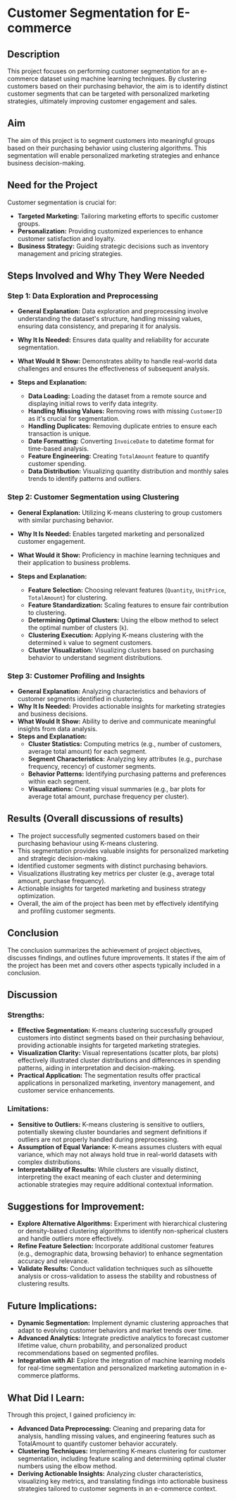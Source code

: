 # Customer Segmentation for E-commerce

## Description
This project focuses on performing customer segmentation for an e-commerce dataset using machine learning techniques. By clustering customers based on their purchasing behavior, the aim is to identify distinct customer segments that can be targeted with personalized marketing strategies, ultimately improving customer engagement and sales.

## Aim
The aim of this project is to segment customers into meaningful groups based on their purchasing behavior using clustering algorithms. This segmentation will enable personalized marketing strategies and enhance business decision-making.

## Need for the Project
Customer segmentation is crucial for:
- **Targeted Marketing:** Tailoring marketing efforts to specific customer groups.
- **Personalization:** Providing customized experiences to enhance customer satisfaction and loyalty.
- **Business Strategy:** Guiding strategic decisions such as inventory management and pricing strategies.

## Steps Involved and Why They Were Needed

### Step 1: Data Exploration and Preprocessing
- **General Explanation:** Data exploration and preprocessing involve understanding the dataset's structure, handling missing values, ensuring data consistency, and preparing it for analysis.
- **Why It Is Needed:** Ensures data quality and reliability for accurate segmentation.
- **What Would It Show:** Demonstrates ability to handle real-world data challenges and ensures the effectiveness of subsequent analysis.
  
- **Steps and Explanation:**
  - **Data Loading:** Loading the dataset from a remote source and displaying initial rows to verify data integrity.
  - **Handling Missing Values:** Removing rows with missing `CustomerID` as it's crucial for segmentation.
  - **Handling Duplicates:** Removing duplicate entries to ensure each transaction is unique.
  - **Date Formatting:** Converting `InvoiceDate` to datetime format for time-based analysis.
  - **Feature Engineering:** Creating `TotalAmount` feature to quantify customer spending.
  - **Data Distribution:** Visualizing quantity distribution and monthly sales trends to identify patterns and outliers.

### Step 2: Customer Segmentation using Clustering
- **General Explanation:** Utilizing K-means clustering to group customers with similar purchasing behavior.
- **Why It Is Needed:** Enables targeted marketing and personalized customer engagement.
- **What Would it Show:** Proficiency in machine learning techniques and their application to business problems.
  
- **Steps and Explanation:**
  - **Feature Selection:** Choosing relevant features (`Quantity`, `UnitPrice`, `TotalAmount`) for clustering.
  - **Feature Standardization:** Scaling features to ensure fair contribution to clustering.
  - **Determining Optimal Clusters:** Using the elbow method to select the optimal number of clusters (`k`).
  - **Clustering Execution:** Applying K-means clustering with the determined `k` value to segment customers.
  - **Cluster Visualization:** Visualizing clusters based on purchasing behavior to understand segment distributions.

### Step 3: Customer Profiling and Insights
- **General Explanation:** Analyzing characteristics and behaviors of customer segments identified in clustering.
- **Why It Is Needed:** Provides actionable insights for marketing strategies and business decisions.
- **What Would It Show:** Ability to derive and communicate meaningful insights from data analysis.
- **Steps and Explanation:**
  - **Cluster Statistics:** Computing metrics (e.g., number of customers, average total amount) for each segment.
  - **Segment Characteristics:** Analyzing key attributes (e.g., purchase frequency, recency) of customer segments.
  - **Behavior Patterns:** Identifying purchasing patterns and preferences within each segment.
  - **Visualizations:** Creating visual summaries (e.g., bar plots for average total amount, purchase frequency per cluster).

## Results (Overall discussions of results)
- The project successfully segmented customers based on their purchasing behaviour using K-means clustering.
- This segmentation provides valuable insights for personalized marketing and strategic decision-making.
- Identified customer segments with distinct purchasing behaviors.
- Visualizations illustrating key metrics per cluster (e.g., average total amount, purchase frequency).
- Actionable insights for targeted marketing and business strategy optimization.
- Overall, the aim of the project has been met by effectively identifying and profiling customer segments.

## Conclusion
The conclusion summarizes the achievement of project objectives, discusses findings, and outlines future improvements. It states if the aim of the project has been met and covers other aspects typically included in a conclusion.

## Discussion
### Strengths:
- **Effective Segmentation:** K-means clustering successfully grouped customers into distinct segments based on their purchasing behaviour, providing actionable insights for targeted marketing strategies.
- **Visualization Clarity:** Visual representations (scatter plots, bar plots) effectively illustrated cluster distributions and differences in spending patterns, aiding in interpretation and decision-making.
- **Practical Application:** The segmentation results offer practical applications in personalized marketing, inventory management, and customer service enhancements.

### Limitations:
- **Sensitive to Outliers:** K-means clustering is sensitive to outliers, potentially skewing cluster boundaries and segment definitions if outliers are not properly handled during preprocessing.
- **Assumption of Equal Variance:** K-means assumes clusters with equal variance, which may not always hold true in real-world datasets with complex distributions.
- **Interpretability of Results:** While clusters are visually distinct, interpreting the exact meaning of each cluster and determining actionable strategies may require additional contextual information.

## Suggestions for Improvement:
- **Explore Alternative Algorithms:** Experiment with hierarchical clustering or density-based clustering algorithms to identify non-spherical clusters and handle outliers more effectively.
- **Refine Feature Selection:** Incorporate additional customer features (e.g., demographic data, browsing behavior) to enhance segmentation accuracy and relevance.
- **Validate Results:** Conduct validation techniques such as silhouette analysis or cross-validation to assess the stability and robustness of clustering results.

## Future Implications:
- **Dynamic Segmentation:** Implement dynamic clustering approaches that adapt to evolving customer behaviors and market trends over time.
- **Advanced Analytics:** Integrate predictive analytics to forecast customer lifetime value, churn probability, and personalized product recommendations based on segmented profiles.
- **Integration with AI:** Explore the integration of machine learning models for real-time segmentation and personalized marketing automation in e-commerce platforms.

## What Did I Learn:
Through this project, I gained proficiency in:

- **Advanced Data Preprocessing:** Cleaning and preparing data for analysis, handling missing values, and engineering features such as TotalAmount to quantify customer behavior accurately.
- **Clustering Techniques:** Implementing K-means clustering for customer segmentation, including feature scaling and determining optimal cluster numbers using the elbow method.
- **Deriving Actionable Insights:** Analyzing cluster characteristics, visualizing key metrics, and translating findings into actionable business strategies tailored to customer segments in an e-commerce context.
